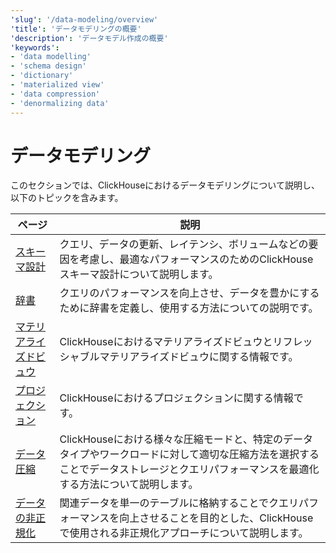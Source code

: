```yaml
---
'slug': '/data-modeling/overview'
'title': 'データモデリングの概要'
'description': 'データモデル作成の概要'
'keywords':
- 'data modelling'
- 'schema design'
- 'dictionary'
- 'materialized view'
- 'data compression'
- 'denormalizing data'
---
```





# データモデリング

このセクションでは、ClickHouseにおけるデータモデリングについて説明し、以下のトピックを含みます。

| ページ                                                                 | 説明                                                                                                                                                                                        |
|---------------------------------------------------------------------|---------------------------------------------------------------------------------------------------------------------------------------------------------------------------------------------|
| [スキーマ設計](/data-modeling/schema-design)                           | クエリ、データの更新、レイテンシ、ボリュームなどの要因を考慮し、最適なパフォーマンスのためのClickHouseスキーマ設計について説明します。                                                                  |
| [辞書](/dictionary)                                                  | クエリのパフォーマンスを向上させ、データを豊かにするために辞書を定義し、使用する方法についての説明です。                                                                                      |
| [マテリアライズドビュウ](/materialized-views)                          | ClickHouseにおけるマテリアライズドビュウとリフレッシャブルマテリアライズドビュウに関する情報です。                                                                                                |
| [プロジェクション](/data-modeling/projections)                      | ClickHouseにおけるプロジェクションに関する情報です。                                                                                                                                         |
| [データ圧縮](/data-compression/compression-in-clickhouse)           | ClickHouseにおける様々な圧縮モードと、特定のデータタイプやワークロードに対して適切な圧縮方法を選択することでデータストレージとクエリパフォーマンスを最適化する方法について説明します。                      |
| [データの非正規化](/data-modeling/denormalization)                   | 関連データを単一のテーブルに格納することでクエリパフォーマンスを向上させることを目的とした、ClickHouseで使用される非正規化アプローチについて説明します。                                                  |
